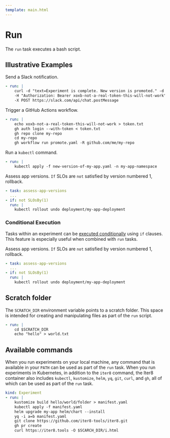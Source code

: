 ```yaml
---
template: main.html
---
```


# Run
The `run` task executes a bash script.

## Illustrative Examples
Send a Slack notification.
```yaml
- run: |
    curl -d "text=Experiment is complete. New version is promoted." -d "channel=C123456" \
    -H "Authorization: Bearer xoxb-not-a-real-token-this-will-not-work" \
    -X POST https://slack.com/api/chat.postMessage  
```

Trigger a GitHub Actions workflow.
```yaml
- run: |
    echo xoxb-not-a-real-token-this-will-not-work > token.txt
    gh auth login --with-token < token.txt
    gh repo clone my-repo
    cd my-repo
    gh workflow run promote.yaml -R github.com/me/my-repo
```

Run a `kubectl` command.
```yaml
- run: |
    kubectl apply -f new-version-of-my-app.yaml -n my-app-namespace
```

Assess app versions. `If` SLOs are `not` satisfied by version numbered 1, rollback.
```yaml
- task: assess-app-versions
  ...
- if: not SLOsBy(1)
  run: |
    kubectl rollout undo deployment/my-app-deployment
```

### Conditional Execution
Tasks within an experiment can be [executed conditionally](../conditional.md) using `if` clauses. This feature is especially useful when combined with `run` tasks.

Assess app versions. `If` SLOs are `not` satisfied by version numbered 1, rollback.
```yaml
- task: assess-app-versions
  ...
- if: not SLOsBy(1)
  run: |
    kubectl rollout undo deployment/my-app-deployment
```

## Scratch folder

The `SCRATCH_DIR` environment variable points to a scratch folder. This space is intended for creating and manipulating files as part of the `run` script.

```yaml
- run: |
    cd $SCRATCH_DIR
    echo "hello" > world.txt
```

## Available commands

When you run experiments on your local machine, any command that is available in your `PATH` can be used as part of the `run` task. When you run experiments in Kubernetes, in addition to the `iter8` command, the Iter8 container also includes `kubectl`, `kustomize`, `helm`, `yq`, `git`, `curl`, and `gh`, all of which can be used as part of the `run` task.

```yaml
kind: Experiment
- run: |
    kustomize build hello/world/folder > manifest.yaml
    kubectl apply -f manifest.yaml
    helm upgrade my-app helm/chart --install
    yq -i a=b manifest.yaml
    git clone https://github.com/iter8-tools/iter8.git
    gh pr create
    curl https://iter8.tools -O $SCARCH_DIR/i.html
```
